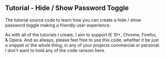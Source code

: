 <p>
    <h2>Tutorial - Hide / Show Password Toggle</h2>
</p>
<p>
    The tutorial source code to learn how you can create a hide / show password toggle making a friendly user experience.  
</p>
<p>
    As with all of the tutorials I create, I aim to support IE 10+, Chrome, Firefox, & Opera. And as always, please feel free to use this code, whether it be just a snippet or the whole thing, in any of your projects commercial or personal. I don't want to hold any of the code ransom here.
</p>
